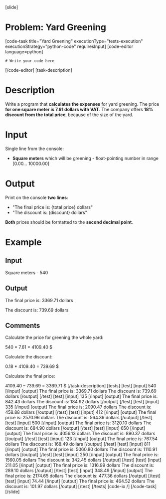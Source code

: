 [slide]
# Problem: Yard Greening
[code-task title="Yard Greening" executionType="tests-execution" executionStrategy="python-code" requiresInput]
[code-editor language=python]
```
# Write your code here
```
[/code-editor]
[task-description]
# Description

Write a program that **calculates the expenses** for yard greening. The price **for one square meter is 7.61 dollars with VAT**. The company offers **18% discount from the total price**, because of the size of the yard.

# Input

Single line from the console:

- **Square meters** which will be greening - float-pointing number in range [0.00… 10000.00]

# Output

Print on the console **two lines**:   
- "The final price is: \{total price\} dollars"
- "The discount is: \{discount\} dollars"

**Both** prices should be formatted to the **second decimal point**.

# Example
## Input

Square meters - 540

## Output

The final price is: 3369.71 dollars

The discount is: 739.69 dollars

## Comments

Calculate the price for greening the whole yard:

540 \* 7.61 = 4109.40 $

Calculate the discount:

0.18 \* 4109.40 = 739.69 $

Calculate the final price:

4109.40 – 739.69 = 3369.71 $
[/task-description]
[tests]
[test]
[input]
540
[/input]
[output]
The final price is: 3369.71 dollars
The discount is: 739.69 dollars
[/output]
[/test]
[test]
[input]
135
[/input]
[output]
The final price is: 842.43 dollars
The discount is: 184.92 dollars
[/output]
[/test]
[test]
[input]
335
[/input]
[output]
The final price is: 2090.47 dollars
The discount is: 458.88 dollars
[/output]
[/test]
[test]
[input]
412
[/input]
[output]
The final price is: 2570.96 dollars
The discount is: 564.36 dollars
[/output]
[/test]
[test]
[input]
500
[/input]
[output]
The final price is: 3120.10 dollars
The discount is: 684.90 dollars
[/output]
[/test]
[test]
[input]
650
[/input]
[output]
The final price is: 4056.13 dollars
The discount is: 890.37 dollars
[/output]
[/test]
[test]
[input]
123
[/input]
[output]
The final price is: 767.54 dollars
The discount is: 168.49 dollars
[/output]
[/test]
[test]
[input]
811
[/input]
[output]
The final price is: 5060.80 dollars
The discount is: 1110.91 dollars
[/output]
[/test]
[test]
[input]
250
[/input]
[output]
The final price is: 1560.05 dollars
The discount is: 342.45 dollars
[/output]
[/test]
[test]
[input]
211.05
[/input]
[output]
The final price is: 1316.99 dollars
The discount is: 289.10 dollars
[/output]
[/test]
[test]
[input]
348.49
[/input]
[output]
The final price is: 2174.65 dollars
The discount is: 477.36 dollars
[/output]
[/test]
[test]
[input]
74.44
[/input]
[output]
The final price is: 464.52 dollars
The discount is: 101.97 dollars
[/output]
[/test]
[/tests]
[code-io /]
[/code-task]
[/slide]